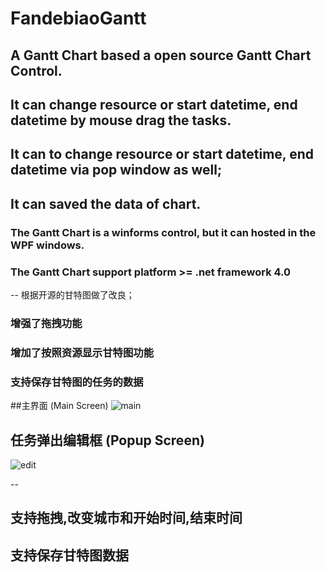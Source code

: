 # FandebiaoGantt
## A Gantt Chart based a open source Gantt Chart Control.
## It can change resource or start datetime, end datetime by mouse drag the tasks.
## It can to change resource or start datetime, end datetime via pop window as well;
## It can saved the data of chart.

### The Gantt Chart is a winforms control, but it can hosted in the WPF windows.
### The Gantt Chart support platform >= .net framework 4.0



--
根据开源的甘特图做了改良；

### 增强了拖拽功能
### 增加了按照资源显示甘特图功能
### 支持保存甘特图的任务的数据

##主界面 (Main Screen)
![main](https://user-images.githubusercontent.com/39857470/168442454-e8d9f89d-70b6-483e-a0d9-25d712333248.PNG)

## 任务弹出编辑框 (Popup Screen)
![edit](https://user-images.githubusercontent.com/39857470/168442474-e961fd9d-8f74-4f88-9b82-824b002c0c4c.PNG)

--
## 支持拖拽,改变城市和开始时间,结束时间
## 支持保存甘特图数据


